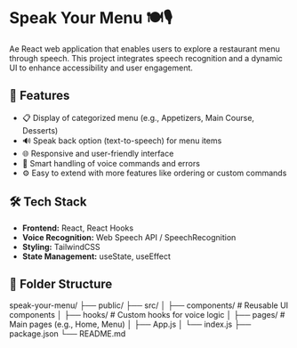 # Speak Your Menu 🍽️🎙️

Ae React web application that enables users to explore a restaurant menu through speech. This project integrates speech recognition and a dynamic UI to enhance accessibility and user engagement.

## 🚀 Features

- 📋 Display of categorized menu (e.g., Appetizers, Main Course, Desserts)
- 🔊 Speak back option (text-to-speech) for menu items
- 🌐 Responsive and user-friendly interface
- 🧠 Smart handling of voice commands and errors
- ⚙️ Easy to extend with more features like ordering or custom commands

## 🛠️ Tech Stack

- **Frontend:** React, React Hooks
- **Voice Recognition:** Web Speech API / SpeechRecognition
- **Styling:**  TailwindCSS 
- **State Management:** useState, useEffect

## 📂 Folder Structure
speak-your-menu/
├── public/
├── src/
│ ├── components/ # Reusable UI components
│ ├── hooks/ # Custom hooks for voice logic
│ ├── pages/ # Main pages (e.g., Home, Menu)
│ ├── App.js
│ └── index.js
├── package.json
└── README.md
